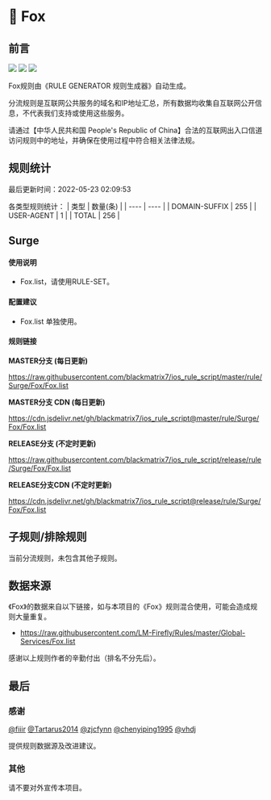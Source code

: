 # 🧸 Fox

## 前言

![](https://shields.io/badge/-移除重复规则-ff69b4) ![](https://shields.io/badge/-DOMAIN与DOMAIN--SUFFIX合并-green) ![](https://shields.io/badge/-IP--CIDR(6)合并-blueviolet) 

Fox规则由《RULE GENERATOR 规则生成器》自动生成。

分流规则是互联网公共服务的域名和IP地址汇总，所有数据均收集自互联网公开信息，不代表我们支持或使用这些服务。

请通过【中华人民共和国 People's Republic of China】合法的互联网出入口信道访问规则中的地址，并确保在使用过程中符合相关法律法规。

## 规则统计

最后更新时间：2022-05-23 02:09:53

各类型规则统计：
| 类型 | 数量(条)  | 
| ---- | ----  |
| DOMAIN-SUFFIX | 255  | 
| USER-AGENT | 1  | 
| TOTAL | 256  | 


## Surge 

#### 使用说明
- Fox.list，请使用RULE-SET。

#### 配置建议
- Fox.list 单独使用。

#### 规则链接
**MASTER分支 (每日更新)**

https://raw.githubusercontent.com/blackmatrix7/ios_rule_script/master/rule/Surge/Fox/Fox.list

**MASTER分支 CDN (每日更新)**

https://cdn.jsdelivr.net/gh/blackmatrix7/ios_rule_script@master/rule/Surge/Fox/Fox.list

**RELEASE分支 (不定时更新)**

https://raw.githubusercontent.com/blackmatrix7/ios_rule_script/release/rule/Surge/Fox/Fox.list

**RELEASE分支CDN (不定时更新)**

https://cdn.jsdelivr.net/gh/blackmatrix7/ios_rule_script@release/rule/Surge/Fox/Fox.list

## 子规则/排除规则


当前分流规则，未包含其他子规则。

## 数据来源

《Fox》的数据来自以下链接，如与本项目的《Fox》规则混合使用，可能会造成规则大量重复。

- https://raw.githubusercontent.com/LM-Firefly/Rules/master/Global-Services/Fox.list


感谢以上规则作者的辛勤付出（排名不分先后）。

## 最后

### 感谢

[@fiiir](https://github.com/fiiir) [@Tartarus2014](https://github.com/Tartarus2014) [@zjcfynn](https://github.com/zjcfynn) [@chenyiping1995](https://github.com/chenyiping1995) [@vhdj](https://github.com/vhdj)

提供规则数据源及改进建议。

### 其他

请不要对外宣传本项目。